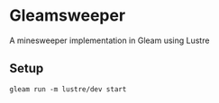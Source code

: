 # Gleamsweeper

A minesweeper implementation in Gleam using Lustre

## Setup

`gleam run -m lustre/dev start`
